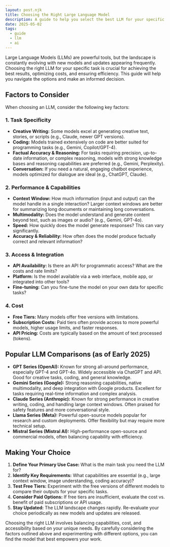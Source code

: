 ```yaml
---
layout: post.njk
title: Choosing the Right Large Language Model
description: A guide to help you select the best LLM for your specific needs, comparing popular options like GPT-4, Gemini, Claude, and others.
date: 2025-05-02
tags:
  - guide
  - llm
  - ai
---
```


Large Language Models (LLMs) are powerful tools, but the landscape is constantly evolving with new models and updates appearing frequently. Choosing the right LLM for your specific task is crucial for achieving the best results, optimizing costs, and ensuring efficiency. This guide will help you navigate the options and make an informed decision.

## Factors to Consider

When choosing an LLM, consider the following key factors:

### 1. Task Specificity

*   **Creative Writing:** Some models excel at generating creative text, stories, or scripts (e.g., Claude, newer GPT versions).
*   **Coding:** Models trained extensively on code are better suited for programming tasks (e.g., Gemini, Copilot/GPT-4).
*   **Factual Accuracy & Reasoning:** For tasks requiring precision, up-to-date information, or complex reasoning, models with strong knowledge bases and reasoning capabilities are preferred (e.g., Gemini, Perplexity).
*   **Conversation:** If you need a natural, engaging chatbot experience, models optimized for dialogue are ideal (e.g., ChatGPT, Claude).

### 2. Performance & Capabilities

*   **Context Window:** How much information (input and output) can the model handle in a single interaction? Larger context windows are better for summarizing long documents or maintaining long conversations.
*   **Multimodality:** Does the model understand and generate content beyond text, such as images or audio? (e.g., Gemini, GPT-4o).
*   **Speed:** How quickly does the model generate responses? This can vary significantly.
*   **Accuracy & Reliability:** How often does the model produce factually correct and relevant information?

### 3. Access & Integration

*   **API Availability:** Is there an API for programmatic access? What are the costs and rate limits?
*   **Platform:** Is the model available via a web interface, mobile app, or integrated into other tools?
*   **Fine-tuning:** Can you fine-tune the model on your own data for specific tasks?

### 4. Cost

*   **Free Tiers:** Many models offer free versions with limitations.
*   **Subscription Costs:** Paid tiers often provide access to more powerful models, higher usage limits, and faster responses.
*   **API Pricing:** Costs are typically based on the amount of text processed (tokens).

## Popular LLM Comparisons (as of Early 2025)

*   **GPT Series (OpenAI):** Known for strong all-around performance, especially GPT-4 and GPT-4o. Widely accessible via ChatGPT and API. Good for creative tasks, coding, and general knowledge.
*   **Gemini Series (Google):** Strong reasoning capabilities, native multimodality, and deep integration with Google products. Excellent for tasks requiring real-time information and complex analysis.
*   **Claude Series (Anthropic):** Known for strong performance in creative writing, coding, and handling large context windows. Often praised for safety features and more conversational style.
*   **Llama Series (Meta):** Powerful open-source models popular for research and custom deployments. Offer flexibility but may require more technical setup.
*   **Mistral Series (Mistral AI):** High-performance open-source and commercial models, often balancing capability with efficiency.

## Making Your Choice

1.  **Define Your Primary Use Case:** What is the main task you need the LLM for?
2.  **Identify Key Requirements:** What capabilities are essential (e.g., large context window, image understanding, coding accuracy)?
3.  **Test Free Tiers:** Experiment with the free versions of different models to compare their outputs for your specific tasks.
4.  **Consider Paid Options:** If free tiers are insufficient, evaluate the cost vs. benefit of paid subscriptions or API usage.
5.  **Stay Updated:** The LLM landscape changes rapidly. Re-evaluate your choice periodically as new models and updates are released.

Choosing the right LLM involves balancing capabilities, cost, and accessibility based on your unique needs. By carefully considering the factors outlined above and experimenting with different options, you can find the model that best empowers your work.

